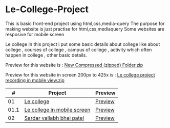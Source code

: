 # Le-College-Project

This is basic front-end project using html,css,media-query
The purpose for making website is just practise for html,css,mediaquery
Some websites are resposive for mobile screen




Le college
In this project i put some basic details about college like about college , courses of college , campus of college , activity which often happen in college , other basic details.

Preview for this website is :
[New Compressed (zipped) Folder.zip](https://github.com/vashukhanpara/Le-College-Project/files/11273204/New.Compressed.zipped.Folder.zip)

Preview for this website in screen 200px to 425x is : 
[Le college project recording in mobile view.zip](https://github.com/vashukhanpara/Le-College-Project/files/11273272/Le.college.project.recording.in.mobile.view.zip)





|  #  | Project | Preview
| --- | ------------------------------------------------ | -------------------- 
| 01  | [Le college](https://github.com/vashukhanpara/Front-end-project/blob/bc890e40fe5a28f87084eeb7f736d46872fe9941/le%20college.html)| [Preview](https://github.com/vashukhanpara/Le-College-Project/files/11273204/New.Compressed.zipped.Folder.zip)
| 01.1  | [Le college in mobile screen](https://github.com/vashukhanpara/Front-end-project/blob/bc890e40fe5a28f87084eeb7f736d46872fe9941/le%20college.html)| [Preview](https://github.com/vashukhanpara/Le-College-Project/files/11273272/Le.college.project.recording.in.mobile.view.zip)
| 02  | [Sardar vallabh bhai patel](https://github.com/vashukhanpara/Front-end-project/blob/d58e5b395a6df2848e9f090e3ad72254d1767c70/sardar_vallabhbhai.html)| [Preview](https://github.com/vashukhanpara/Front-end-project/files/11273844/sardar.project.preview.recording.zip)

